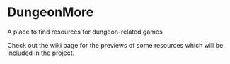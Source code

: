 # DungeonMore
A place to find resources for dungeon-related games

Check out the wiki page for the previews of some resources which will be included in the project.
